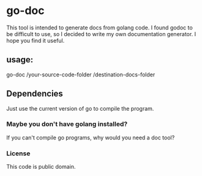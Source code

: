 # go-doc
This tool is intended to generate docs from golang code.
I found godoc to be difficult to use, so I decided to write my
own documentation generator.
I hope you find it useful.

## usage:

go-doc /your-source-code-folder /destination-docs-folder

## Dependencies

Just use the current version of go to compile the program.

### Maybe you don't have golang installed?

If you can't compile go programs, why would you need a doc tool?

### License

This code is public domain.
